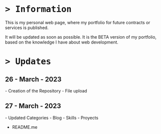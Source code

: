 <h1>
<tt>> Information</tt>
</h1>
This is my personal web page, where my portfolio for future contracts or services is published.

It will be updated as soon as possible.
It is the BETA version of my portfolio, based on the knowledge I have about web development.

<h1>
<tt>> Updates</tt>
</h1>
<h2>
26 - March - 2023
</h2>
- Creation of the Repository
- File upload
<h2>
27 - March - 2023
</h2>
- Updated Categories
  - Blog
  - Skills
  - Proyects
  
- README.me